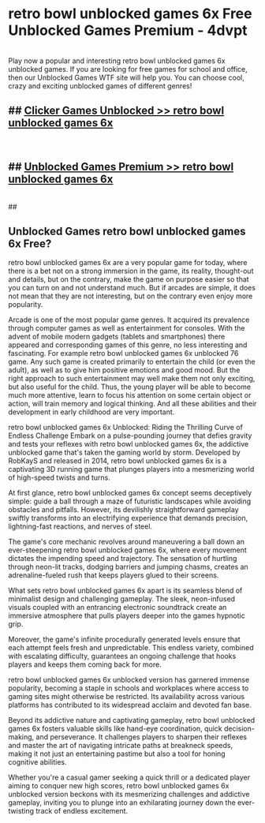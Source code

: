 # retro bowl unblocked games 6x  Free Unblocked Games Premium - 4dvpt <br>
<br>
Play now a popular and interesting retro bowl unblocked games 6x unblocked games. If you are looking for free games for school and office, then our Unblocked Games WTF site will help you. You can choose cool, crazy and exciting unblocked games of different genres!


## ##  [Clicker Games Unblocked >> retro bowl unblocked games 6x](http://freeplayer.one?title=retro_bowl_unblocked_games_6x&ref=UGames)
  <br>

##  ## [Unblocked Games Premium >> retro bowl unblocked games 6x](http://freeplayer.one?title=retro_bowl_unblocked_games_6x&ref=UGames)
  <br>
  ##



## Unblocked Games retro bowl unblocked games 6x Free?

retro bowl unblocked games 6x are a very popular game for today, where there is a bet not on a strong immersion in the game, its reality, thought-out and details, but on the contrary, make the game on purpose easier so that you can turn on and not understand much. But if arcades are simple, it does not mean that they are not interesting, but on the contrary even enjoy more popularity.

Arcade is one of the most popular game genres. It acquired its prevalence through computer games as well as entertainment for consoles. With the advent of mobile modern gadgets (tablets and smartphones) there appeared and corresponding games of this genre, no less interesting and fascinating. For example retro bowl unblocked games 6x unblocked 76 game. Any such game is created primarily to entertain the child (or even the adult), as well as to give him positive emotions and good mood. But the right approach to such entertainment may well make them not only exciting, but also useful for the child. Thus, the young player will be able to become much more attentive, learn to focus his attention on some certain object or action, will train memory and logical thinking. And all these abilities and their development in early childhood are very important.

retro bowl unblocked games 6x Unblocked: Riding the Thrilling Curve of Endless Challenge
Embark on a pulse-pounding journey that defies gravity and tests your reflexes with retro bowl unblocked games 6x, the addictive unblocked game that's taken the gaming world by storm. Developed by RobKayS and released in 2014, retro bowl unblocked games 6x is a captivating 3D running game that plunges players into a mesmerizing world of high-speed twists and turns.

At first glance, retro bowl unblocked games 6x concept seems deceptively simple: guide a ball through a maze of futuristic landscapes while avoiding obstacles and pitfalls. However, its devilishly straightforward gameplay swiftly transforms into an electrifying experience that demands precision, lightning-fast reactions, and nerves of steel.

The game's core mechanic revolves around maneuvering a ball down an ever-steepening retro bowl unblocked games 6x, where every movement dictates the impending speed and trajectory. The sensation of hurtling through neon-lit tracks, dodging barriers and jumping chasms, creates an adrenaline-fueled rush that keeps players glued to their screens.

What sets retro bowl unblocked games 6x apart is its seamless blend of minimalist design and challenging gameplay. The sleek, neon-infused visuals coupled with an entrancing electronic soundtrack create an immersive atmosphere that pulls players deeper into the games hypnotic grip.

Moreover, the game's infinite procedurally generated levels ensure that each attempt feels fresh and unpredictable. This endless variety, combined with escalating difficulty, guarantees an ongoing challenge that hooks players and keeps them coming back for more.

retro bowl unblocked games 6x unblocked version has garnered immense popularity, becoming a staple in schools and workplaces where access to gaming sites might otherwise be restricted. Its availability across various platforms has contributed to its widespread acclaim and devoted fan base.

Beyond its addictive nature and captivating gameplay, retro bowl unblocked games 6x fosters valuable skills like hand-eye coordination, quick decision-making, and perseverance. It challenges players to sharpen their reflexes and master the art of navigating intricate paths at breakneck speeds, making it not just an entertaining pastime but also a tool for honing cognitive abilities.

Whether you're a casual gamer seeking a quick thrill or a dedicated player aiming to conquer new high scores, retro bowl unblocked games 6x unblocked version beckons with its mesmerizing challenges and addictive gameplay, inviting you to plunge into an exhilarating journey down the ever-twisting track of endless excitement.